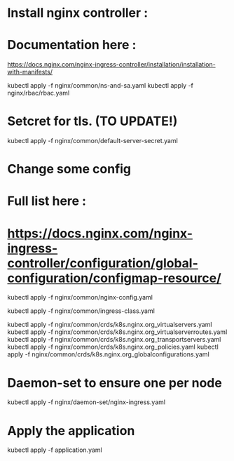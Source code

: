 
# Install nginx controller :
# Documentation here : 
https://docs.nginx.com/nginx-ingress-controller/installation/installation-with-manifests/

kubectl apply -f nginx/common/ns-and-sa.yaml
kubectl apply -f nginx/rbac/rbac.yaml

# Setcret for tls. (TO UPDATE!)
kubectl apply -f nginx/common/default-server-secret.yaml 

# Change some config 
# Full list here :
# https://docs.nginx.com/nginx-ingress-controller/configuration/global-configuration/configmap-resource/
kubectl apply -f nginx/common/nginx-config.yaml

kubectl apply -f nginx/common/ingress-class.yaml

kubectl apply -f nginx/common/crds/k8s.nginx.org_virtualservers.yaml
kubectl apply -f nginx/common/crds/k8s.nginx.org_virtualserverroutes.yaml
kubectl apply -f nginx/common/crds/k8s.nginx.org_transportservers.yaml
kubectl apply -f nginx/common/crds/k8s.nginx.org_policies.yaml
kubectl apply -f nginx/common/crds/k8s.nginx.org_globalconfigurations.yaml

# Daemon-set to ensure one per node
kubectl apply -f nginx/daemon-set/nginx-ingress.yaml

# Apply the application
kubectl apply -f application.yaml
